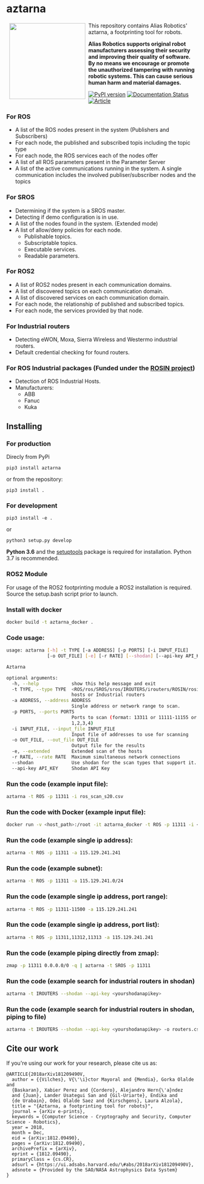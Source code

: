 # aztarna
<a href="http://www.aliasrobotics.com"><img src="https://aliasrobotics.com/images/logo.png" align="left" hspace="8" vspace="2" width="200"></a>

This repository contains Alias Robotics' aztarna, a footprinting tool for robots.

**Alias Robotics supports original robot manufacturers assessing their security and improving their quality of software. By no means we encourage or promote the unauthorized tampering with running robotic systems. This can cause serious human harm and material damages.**

[![PyPI version](https://badge.fury.io/py/aztarna.svg)](https://badge.fury.io/py/aztarna)   [![Documentation Status](https://readthedocs.org/projects/aztarna/badge/?version=latest)](https://aztarna.readthedocs.io/en/latest/?badge=latest)    [![Article](https://img.shields.io/badge/article-arxiv%3A1812.09490-red.svg)](https://arxiv.org/pdf/1812.09490.pdf)


### For ROS
* A list of the ROS nodes present in the system (Publishers and Subscribers)
* For each node, the published and subscribed topis including the topic type
* For each node, the ROS services each of the nodes offer
* A list of all ROS parameters present in the Parameter Server
* A list of the active communications running in the system. A single communication includes the involved publiser/subscriber nodes and the topics

### For SROS
* Determining if the system is a SROS master.
* Detecting if demo configuration is in use.
* A list of the nodes found in the system. (Extended mode)
* A list of allow/deny policies for each node.
  * Publishable topics.
  * Subscriptable topics.
  * Executable services.
  * Readable parameters.
  
  
### For ROS2
* A list of ROS2 nodes present in each communication domains.
* A list of discovered topics on each communication domain.
* A list of discovered services on each communication domain.
* For each node, the relationship of published and subscribed topics.
* For each node, the services provided by that node.

### For Industrial routers
*  Detecting eWON, Moxa, Sierra Wireless and Westermo industrial routers.
*  Default credential checking for found routers.

### For ROS Industrial packages **(Funded under the [ROSIN project](http://rosin-project.eu/))**
* Detection of ROS Industrial Hosts.
* Manufacturers:
    * ABB
    * Fanuc
    * Kuka
        

## Installing
### For production
Direcly from PyPi
```
pip3 install aztarna
```
or from the repository:
```
pip3 install .
```

### For development
```
pip3 install -e .
```
or
```
python3 setup.py develop
```
**Python 3.6** and the [setuptools](https://pypi.org/project/setuptools/) package is required for installation. 
Python 3.7 is recommended.


### ROS2 Module

For usage of the ROS2 footprinting module a ROS2 installation is required. Source the setup.bash script prior to launch.

### Install with docker
```bash
docker build -t aztarna_docker .
```

### Code usage:

```bash
usage: aztarna [-h] -t TYPE [-a ADDRESS] [-p PORTS] [-i INPUT_FILE]
               [-o OUT_FILE] [-e] [-r RATE] [--shodan] [--api-key API_KEY]

Aztarna

optional arguments:
  -h, --help            show this help message and exit
  -t TYPE, --type TYPE  <ROS/ros/SROS/sros/IROUTERS/irouters/ROSIN/rosin> Scan ROS, SROS
                        hosts or Industrial routers
  -a ADDRESS, --address ADDRESS
                        Single address or network range to scan.
  -p PORTS, --ports PORTS   
                        Ports to scan (format: 13311 or 11111-11155 or
                        1,2,3,4)
  -i INPUT_FILE, --input_file INPUT_FILE
                        Input file of addresses to use for scanning
  -o OUT_FILE, --out_file OUT_FILE
                        Output file for the results
  -e, --extended        Extended scan of the hosts
  -r RATE, --rate RATE  Maximum simultaneous network connections
  --shodan              Use shodan for the scan types that support it.
  --api-key API_KEY     Shodan API Key

```

### Run the code (example input file):

```bash
aztarna -t ROS -p 11311 -i ros_scan_s20.csv
```

### Run the code with Docker (example input file):
```bash
docker run -v <host_path>:/root -it aztarna_docker -t ROS -p 11311 -i <input_file>
```

### Run the code (example single ip address):

```bash
aztarna -t ROS -p 11311 -a 115.129.241.241
```

### Run the code (example subnet):

```bash
aztarna -t ROS -p 11311 -a 115.129.241.0/24
```

### Run the code (example single ip address, port range):

```bash
aztarna -t ROS -p 11311-11500 -a 115.129.241.241
```

### Run the code (example single ip address, port list):

```bash
aztarna -t ROS -p 11311,11312,11313 -a 115.129.241.241
```

### Run the code (example piping directly from zmap):

```bash
zmap -p 11311 0.0.0.0/0 -q | aztarna -t SROS -p 11311
```

### Run the code (example search for industrial routers in shodan)
```bash
aztarna -t IROUTERS --shodan --api-key <yourshodanapikey>
```

### Run the code (example search for industrial routers in shodan, piping to file)
```bash
aztarna -t IROUTERS --shodan --api-key <yourshodanapikey> -o routers.csv
```
## Cite our work
If you're using our work for your research, please cite us as:
```
@ARTICLE{2018arXiv181209490V,
  author = {{Vilches}, V{\'\i}ctor Mayoral and {Mendia}, Gorka Olalde and
  {Baskaran}, Xabier Perez and {Cordero}, Alejandro Hern{\'a}ndez
  and {Juan}, Lander Usategui San and {Gil-Uriarte}, Endika and
  {de Urabain}, Odei Olalde Saez and {Kirschgens}, Laura Alzola},
  title = "{Aztarna, a footprinting tool for robots}",
  journal = {arXiv e-prints},
  keywords = {Computer Science - Cryptography and Security, Computer Science - Robotics},
  year = 2018,
  month = Dec,
  eid = {arXiv:1812.09490},
  pages = {arXiv:1812.09490},
  archivePrefix = {arXiv},
  eprint = {1812.09490},
  primaryClass = {cs.CR},
  adsurl = {https://ui.adsabs.harvard.edu/\#abs/2018arXiv181209490V},
  adsnote = {Provided by the SAO/NASA Astrophysics Data System}
}
```
